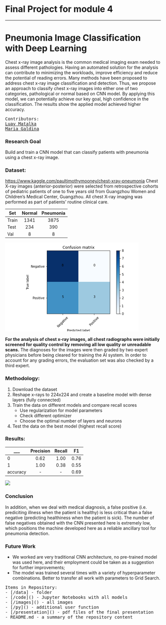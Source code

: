 # Final Project for module 4
----------------
# Pneumonia Image Classification with Deep Learning

Chest x-ray image analysis is the common medical imaging exam needed to assess different pathologies. Having an automated solution for the analysis can contribute to minimizing the workloads, improve efficiency and reduce the potential of reading errors. Many methods have been proposed to address chest x-ray image classification and detection.  Thus, we propose an approach to classify chest x-ray images into either one of two categories, pathological or normal based on CNN model. By applying this model, we can potentially achieve our key goal, high confidence in the classification. The results show the applied model achieved higher accuracy. 

<pre>
Contributors:
<a href=https://github.com/luaymatalka/>Luay Matalka</a>
<a href=https://github.com/Galdina>Maria Galdina</a>
</pre>
 
### Research Goal

Build and train a CNN model that can classify patients with pneumonia using a chest x-ray image.

### Dataset:

https://www.kaggle.com/paultimothymooney/chest-xray-pneumonia
Chest X-ray images (anterior-posterior) were selected from retrospective cohorts of pediatric patients of one to five years old from Guangzhou Women and Children’s Medical Center, Guangzhou. All chest X-ray imaging was performed as part of patients’ routine clinical care.
  
Set | Normal | Pneumonia |
--- | :---: | :---: | 
Train | 1341 |3875 |
Test | 234 | 390 |
Val | 8 | 8 | 

![](/img/conf.png)

**For the analysis of chest x-ray images, all chest radiographs were initially screened for quality control by removing all low quality or unreadable scans.** The diagnoses for the images were then graded by two expert physicians before being cleared for training the AI system. In order to account for any grading errors, the evaluation set was also checked by a third expert.


### Methodology:

1. Download the dataset 
2. Reshape x-rays to 224x224 and create a baseline model with dense layers (fully connected)
3. Train the data on different models and compare recall scores
    - Use regularization for model parameters
    - Check different optimizer 
    - Сhoose the optimal number of layers and neurons
4. Test the data on the best model (highest recall score)


### Results:

___ | Precision | **Recall** | F1 | 
--- | :---: | :---: | :---: | 
0 | 0.62 | 1.00 | 0.76 | 
1 | 1.00 | 0.38| 0.55 | 
accuracy | - | - | 0.69 | 

![](confusion_matrix.png)

### Conclusion

In addition, when we deal with medical diagnosis, a false positive (i.e. prediciting illness when the patient is healthy) is less critical than a false negative (predicting healthiness when the patient is sick). The number of false negatives obtained with the CNN presented here is extremely low, which positions the machine developed here as a reliable ancillary tool for pneumonia detection.

### Future Work
- We worked are very traditional CNN architecture, no pre-trained model was used here, and their employment could be taken as a suggestion for further improvements;
 - The model was trained several times with a variety of hyperparameter combinations. Better to transfer all work with parameters to Grid Search.
 
 
<pre>
Items in Repository:
- [/data] - folder
- [/code]() - Jupyter Notebooks with all models
- [/images]() - all images
- [/py]() - additional user function
- [/presentation]() - pdf files of the final presentation
- README.md - a summary of the repository content
</pre>
